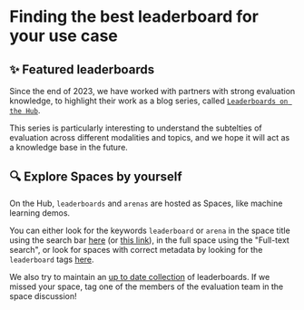 # Finding the best leaderboard for your use case

## ✨ Featured leaderboards

Since the end of 2023, we have worked with partners with strong evaluation knowledge, to highlight their work as a blog series, called [`Leaderboards on the Hub`](https://huggingface.co/blog?tag=leaderboard).

<!-- Here are the most recent blogs we wrote together: -->
<!-- """ + return_blog_list(recent_blogs) + """ -->

This series is particularly interesting to understand the subtelties of evaluation across different modalities and topics, and we hope it will act as a knowledge base in the future.

## 🔍 Explore Spaces by yourself

On the Hub, `leaderboards` and `arenas` are hosted as Spaces, like machine learning demos.

You can either look for the keywords `leaderboard` or `arena` in the space title using the search bar [here](https://huggingface.co/spaces) (or [this link](https://huggingface.co/spaces?sort=trending&search=leaderboard)), in the full space using the "Full-text search", or look for spaces with correct metadata by looking for the `leaderboard` tags [here](https://huggingface.co/spaces?filter=leaderboard).

We also try to maintain an [up to date collection](https://huggingface.co/collections/clefourrier/leaderboards-and-benchmarks-64f99d2e11e92ca5568a7cce) of leaderboards. If we missed your space, tag one of the members of the evaluation team in the space discussion!